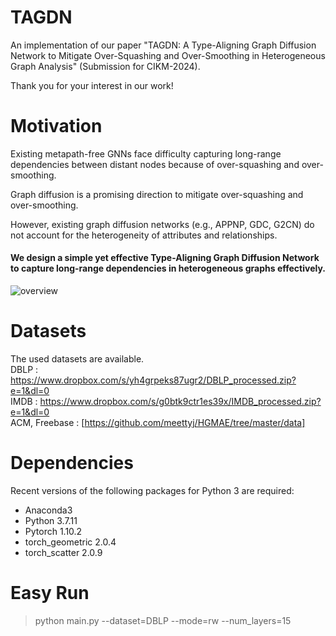 # TAGDN
An implementation of our paper "TAGDN: A Type-Aligning Graph Diffusion Network to Mitigate Over-Squashing and Over-Smoothing in Heterogeneous Graph Analysis" (Submission for CIKM-2024).

Thank you for your interest in our work!  

# Motivation  
Existing metapath-free GNNs face difficulty capturing long-range dependencies between distant nodes because of over-squashing and over-smoothing.

Graph diffusion is a promising direction to mitigate over-squashing and over-smoothing.

However, existing graph diffusion networks (e.g., APPNP, GDC, G2CN) do not account for the heterogeneity of attributes and relationships.

#### We design a simple yet effective Type-Aligning Graph Diffusion Network to capture long-range dependencies in heterogeneous graphs effectively.

![overview](https://github.com/SeongJinAhn/TAGDN/blob/main/Figures/overview.png?raw=true)

# Datasets
The used datasets are available.  
DBLP : https://www.dropbox.com/s/yh4grpeks87ugr2/DBLP_processed.zip?e=1&dl=0  
IMDB : https://www.dropbox.com/s/g0btk9ctr1es39x/IMDB_processed.zip?e=1&dl=0  
ACM, Freebase : [https://github.com/meettyj/HGMAE/tree/master/data]  

# Dependencies
Recent versions of the following packages for Python 3 are required:

* Anaconda3
* Python 3.7.11  
* Pytorch 1.10.2  
* torch_geometric 2.0.4  
* torch_scatter 2.0.9  

# Easy Run
> python main.py --dataset=DBLP --mode=rw --num_layers=15
